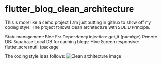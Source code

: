 # flutter_blog_clean_architecture

This is more like a demo project I am just putting in github to show off my coding style. The project follows clean architecture with SOLID Principle.

State management: Bloc
For Dependency injection: get_it (pacakge)
Remote DB: Supabase
Local DB for caching blogs: Hive
Screen responsive: flutter_screenutil (package)



The coding style is as follows:
![Clean architecture image](https://i.postimg.cc/XJ5Thn6n/fqeiepngw5aeco73r3wx.png)



